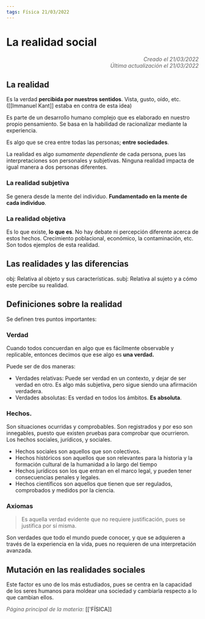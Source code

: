 ```yaml
---
tags: Física 21/03/2022
---
```


# La realidad social
<div style="text-align: right; opacity: 0.7; font-style: italic;">Creado el 21/03/2022</div>
<div style="text-align: right; opacity: 0.7; font-style: italic;">Última actualización el 21/03/2022</div>

## La realidad

Es la verdad **percibida por nuestros sentidos**. Vista, gusto, oído, etc. ([[Immanuel Kant]] estaba en contra de esta idea)

Es parte de un desarrollo humano complejo que es elaborado en nuestro propio pensamiento. Se basa en la habilidad de racionalizar mediante la experiencia.

Es algo que se crea entre todas las personas; **entre sociedades**.

La realidad es algo *sumamente dependiente* de cada persona, pues las interpretaciones son personales y subjetivas. Ninguna realidad impacta de igual manera a dos personas diferentes.

### La realidad subjetiva

Se genera desde la mente del individuo. **Fundamentado en la mente de cada individuo**.

### La realidad objetiva

Es lo que existe, **lo que es**. No hay debate ni percepción diferente acerca de estos hechos. Crecimiento poblacional, económico, la contaminación, etc. Son todos ejemplos de esta realidad.

## Las realidades y las diferencias

obj: Relativa al objeto y sus características.
subj: Relativa al sujeto y a cómo este percibe su realidad.

## Definiciones sobre la realidad

Se definen tres puntos importantes:

### Verdad

Cuando todos concuerdan en algo que es fácilmente observable y replicable, entonces decimos que ese algo es **una verdad.** 

Puede ser de dos maneras:

- Verdades relativas: Puede ser verdad en un contexto, y dejar de ser verdad en otro. Es algo más subjetiva, pero sigue siendo una afirmación verdadera.
- Verdades absolutas: Es verdad en todos los ámbitos. **Es absoluta**.

### Hechos.

Son situaciones ocurridas y comprobables. Son registrados y por eso son innegables, puesto que existen pruebas para comprobar que ocurrieron.
Los hechos sociales, jurídicos, y sociales. 

- Hechos sociales son aquellos que son colectivos.
- Hechos históricos son aquellos que son relevantes para la historia y la formación cultural de la humanidad a lo largo del tiempo
- Hechos jurídicos son los que entran en el marco legal, y pueden tener consecuencias penales y legales.
- Hechos científicos son aquellos que tienen que ser regulados, comprobados y medidos por la ciencia.

### Axiomas

> Es aquella verdad evidente que no requiere justificación, pues se justifica por sí misma.

Son verdades que todo el mundo puede conocer, y que se adquieren a través de la experiencia en la vida, pues no requieren de una interpretación avanzada.

## Mutación en las realidades sociales

Este factor es uno de los más estudiados, pues se centra en la capacidad de los seres humanos para moldear una sociedad y cambiarla respecto a lo que cambian ellos.

<span style="opacity: 0.7; font-style: italic;">Página principal de la materia:</span> [['FÍSICA]]